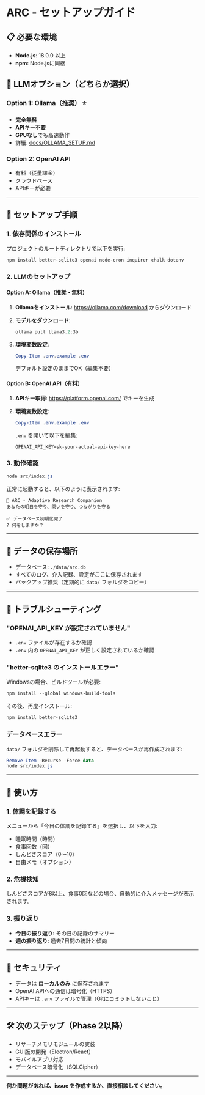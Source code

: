 # ARC - セットアップガイド

## 📋 必要な環境

- **Node.js**: 18.0.0 以上
- **npm**: Node.jsに同梱

## 🤖 LLMオプション（どちらか選択）

### Option 1: **Ollama（推奨）** ⭐
- **完全無料**
- **APIキー不要**
- **GPUなし**でも高速動作
- 詳細: [docs/OLLAMA_SETUP.md](docs/OLLAMA_SETUP.md)

### Option 2: **OpenAI API**
- 有料（従量課金）
- クラウドベース
- APIキーが必要

---

## 🚀 セットアップ手順

### 1. 依存関係のインストール

プロジェクトのルートディレクトリで以下を実行:

```powershell
npm install better-sqlite3 openai node-cron inquirer chalk dotenv
```

### 2. LLMのセットアップ

#### Option A: Ollama（推奨・無料）

1. **Ollamaをインストール**:
   https://ollama.com/download からダウンロード

2. **モデルをダウンロード**:
   ```powershell
   ollama pull llama3.2:3b
   ```

3. **環境変数設定**:
   ```powershell
   Copy-Item .env.example .env
   ```
   
   デフォルト設定のままでOK（編集不要）

#### Option B: OpenAI API（有料）

1. **APIキー取得**:
   https://platform.openai.com/ でキーを生成

2. **環境変数設定**:
   ```powershell
   Copy-Item .env.example .env
   ```
   
   `.env` を開いて以下を編集:
   ```
   OPENAI_API_KEY=sk-your-actual-api-key-here
   ```

### 3. 動作確認

```powershell
node src/index.js
```

正常に起動すると、以下のように表示されます:

```
🌟 ARC - Adaptive Research Companion
あなたの明日を守り、問いを守り、つながりを守る

✅ データベース初期化完了
? 何をしますか？
```

---

## 📂 データの保存場所

- データベース: `./data/arc.db`
- すべてのログ、介入記録、設定がここに保存されます
- バックアップ推奨（定期的に `data/` フォルダをコピー）

---

## 🔧 トラブルシューティング

### "OPENAI_API_KEY が設定されていません"

- `.env` ファイルが存在するか確認
- `.env` 内の `OPENAI_API_KEY` が正しく設定されているか確認

### "better-sqlite3 のインストールエラー"

Windowsの場合、ビルドツールが必要:

```powershell
npm install --global windows-build-tools
```

その後、再度インストール:

```powershell
npm install better-sqlite3
```

### データベースエラー

`data/` フォルダを削除して再起動すると、データベースが再作成されます:

```powershell
Remove-Item -Recurse -Force data
node src/index.js
```

---

## 📖 使い方

### 1. 体調を記録する

メニューから「今日の体調を記録する」を選択し、以下を入力:

- 睡眠時間（時間）
- 食事回数（回）
- しんどさスコア（0〜10）
- 自由メモ（オプション）

### 2. 危機検知

しんどさスコアが8以上、食事0回などの場合、自動的に介入メッセージが表示されます。

### 3. 振り返り

- **今日の振り返り**: その日の記録のサマリー
- **週の振り返り**: 過去7日間の統計と傾向

---

## 🔐 セキュリティ

- データは **ローカルのみ** に保存されます
- OpenAI APIへの通信は暗号化（HTTPS）
- APIキーは `.env` ファイルで管理（Gitにコミットしないこと）

---

## 🛠️ 次のステップ（Phase 2以降）

- リサーチメモリモジュールの実装
- GUI版の開発（Electron/React）
- モバイルアプリ対応
- データベース暗号化（SQLCipher）

---

**何か問題があれば、issue を作成するか、直接相談してください。**
